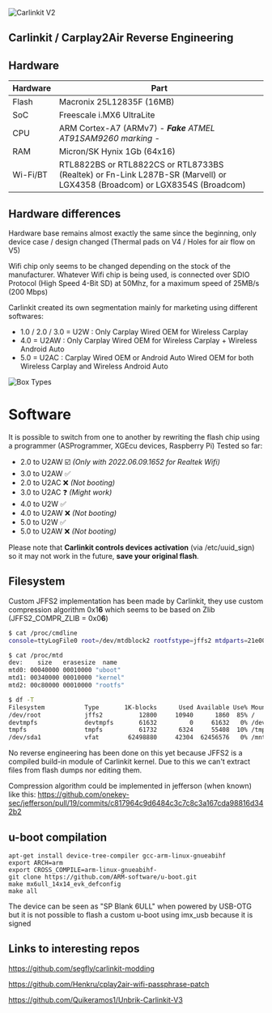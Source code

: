 
![Carlinkit V2](https://i.imgur.com/ZL3dq41.png)

## Carlinkit / Carplay2Air Reverse Engineering

## Hardware

| Hardware | Part |
|--|--|
| Flash | Macronix 25L12835F (16MB) |
| SoC | Freescale i.MX6 UltraLite |
| CPU | ARM Cortex-A7 (ARMv7) *- **Fake** ATMEL AT91SAM9260 marking -* |
| RAM | Micron/SK Hynix 1Gb (64x16) |
| Wi-Fi/BT | RTL8822BS or RTL8822CS or RTL8733BS (Realtek) or Fn-Link L287B-SR (Marvell) or LGX4358 (Broadcom) or LGX8354S (Broadcom) |

## Hardware differences

Hardware base remains almost exactly the same since the beginning, only device case / design changed (Thermal pads on V4 / Holes for air flow on V5)

Wifi chip only seems to be changed depending on the stock of the manufacturer. Whatever Wifi chip is being used, is connected over SDIO Protocol (High Speed 4-Bit SD) at 50Mhz, for a maximum speed of 25MB/s (200 Mbps)

Carlinkit created its own segmentation mainly for marketing using different softwares:
- 1.0 / 2.0 / 3.0 = U2W : Only Carplay Wired OEM for Wireless Carplay
- 4.0 = U2AW : Only Carplay Wired OEM for Wireless Carplay + Wireless Android Auto
- 5.0 = U2AC : Carplay Wired OEM or Android Auto Wired OEM for both Wireless Carplay and Wireless Android Auto

![Box Types](https://github.com/ludwig-v/wireless-carplay-dongle-reverse-engineering/blob/master/Pictures/BoxTypes.png?raw=true)

# Software

It is possible to switch from one to another by rewriting the flash chip using a programmer (ASProgrammer, XGEcu devices, Raspberry Pi) 
Tested so far:
 - 2.0 to U2AW ☑️ *(Only with 2022.06.09.1652 for Realtek Wifi)*
 - 3.0 to U2AW ✅
 - 2.0 to U2AC ❌ *(Not booting)*
 - 3.0 to U2AC ❓ *(Might work)*
 - 4.0 to U2W ✅
 - 4.0 to U2AW ❌ *(Not booting)*
 - 5.0 to U2W ✅
 - 5.0 to U2AW ❌ *(Not booting)*

Please note that **Carlinkit controls devices activation** (via /etc/uuid_sign) so it may not work in the future, **save your original flash**.

## Filesystem

Custom JFFS2 implementation has been made by Carlinkit, they use custom compression algorithm 0x1**6** which seems to be based on Zlib (JFFS2_COMPR_ZLIB = 0x0**6**)

```bash
$ cat /proc/cmdline
console=ttyLogFile0 root=/dev/mtdblock2 rootfstype=jffs2 mtdparts=21e0000.qspi:256k(uboot),3328K(kernel),12800K(rootfs) rootwait quiet rw

$ cat /proc/mtd
dev:    size   erasesize  name
mtd0: 00040000 00010000 "uboot"
mtd1: 00340000 00010000 "kernel"
mtd2: 00c80000 00010000 "rootfs"

$ df -T
Filesystem           Type       1K-blocks      Used Available Use% Mounted on
/dev/root            jffs2          12800     10940      1860  85% /
devtmpfs             devtmpfs       61632         0     61632   0% /dev
tmpfs                tmpfs          61732      6324     55408  10% /tmp
/dev/sda1            vfat        62498880     42304  62456576   0% /mnt/UPAN
```

No reverse engineering has been done on this yet because JFFS2 is a compiled build-in module of Carlinkit kernel.
Due to this we can't extract files from flash dumps nor editing them.

Compression algorithm could be implemented in jefferson (when known) like this: https://github.com/onekey-sec/jefferson/pull/19/commits/c817964c9d6484c3c7c8c3a167cda98816d342b2

## u-boot compilation

	apt-get install device-tree-compiler gcc-arm-linux-gnueabihf
	export ARCH=arm
	export CROSS_COMPILE=arm-linux-gnueabihf-
	git clone https://github.com/ARM-software/u-boot.git
	make mx6ull_14x14_evk_defconfig
	make all
	
The device can be seen as "SP Blank 6ULL" when powered by USB-OTG but it is not possible to flash a custom u-boot using imx_usb because it is signed

## Links to interesting repos

https://github.com/segfly/carlinkit-modding

https://github.com/Henkru/cplay2air-wifi-passphrase-patch

https://github.com/Quikeramos1/Unbrik-Carlinkit-V3

